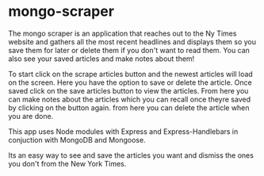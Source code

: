 # mongo-scraper

The mongo scraper is an application that reaches out to the Ny Times website and gathers all the most recent 
headlines and displays them so you save them for later or delete them if you don't want to read them. You can also see your saved articles and make notes about them! 

To start click on the scrape articles button and the newest articles will load on the screen. Here you have the option to save or delete the article. Once saved click on the save articles button to view the articles. From here you can make notes about the articles which you can recall once theyre saved by clicking on the button again.
from here you can delete the article when you are done.

This app uses Node modules with Express and Express-Handlebars in conjuction with MongoDB and Mongoose.

Its an easy way to see and save the articles you want and dismiss the ones you don't from the New York Times.
